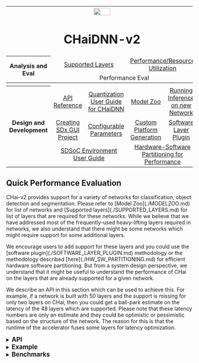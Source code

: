 <table style="width:100%">
<tr>
<th width="100%" colspan="6"><img src="https://www.xilinx.com/content/dam/xilinx/imgs/press/media-kits/corporate/xilinx-logo.png" width="30%"/><h1>CHaiDNN-v2</h2>
</th>
</tr>
  <tr>
    <th rowspan="6" width="17%">Analysis and Eval</th>
   </tr>
<tr>
	<td align="center" colspan="2"><a href="../docs/SUPPORTED_LAYERS.md">Supported Layers</a></td>
	<td align="center" colspan="2"><a href="../docs/PERFORMANCE_SNAPSHOT.md">Performance/Resource Utilization</a></td>
</tr>
  <tr></tr>
<tr>
	<td align="center" colspan="4">Performance Eval</td>	
</tr>
<tr></tr>
    <tr></tr>
  <tr><th colspan="6"></th></tr>

  <tr></tr>
  <tr>
     <th rowspan="7" width="17%">Design and Development</th>
   </tr>

<tr>
	<td  align="center"><a href="../docs/API.md">API Reference</a></td>
	<td  align="center"><a href="../docs/QUANTIZATION.md">Quantization User Guide for CHaiDNN</a></td>
	<td  align="center"><a href="../docs/MODELZOO.md">Model Zoo</a></td>
	<td  align="center"><a href="../docs/RUN_NEW_NETWORK.md">Running Inference on new Network</a></td>
</tr>
  <tr></tr>
<tr>
	<td  align="center"><a href="../docs/BUILD_USING_SDX_GUI.md">Creating SDx GUI Project</a></td>
	<td  align="center"><a href="../docs/CONFIGURABLE_PARAMS.md">Configurable Parameters</a></td>
	<td  align="center"><a href="../docs/CUSTOM_PLATFORM_GEN.md">Custom Platform Generation</a></td>
	<td  align="center"><a href="../docs/SOFTWARE_LAYER_PLUGIN.md">Software Layer Plugin</a></td>
</tr>
  <tr></tr>
<tr>
	<td  align="center" colspan="2"><a href="https://www.xilinx.com/support/documentation/sw_manuals/xilinx2017_4/ug1027-sdsoc-user-guide.pdf">SDSoC Environment User Guide</a></td>	
	<td align="center" colspan="2"><a href="../docs/HW_SW_PARTITIONING.md">Hardware-Software Partitioning for Performance</a></td>

</tr>  
</table>


## Quick Performance Evaluation
<p>CHai-v2 provides support for a variety of networks for classification, object detection and segmentation. Please refer to [Model Zoo](./MODELZOO.md) for list of networks and [Supported layers](./SUPPORTED_LAYERS.md) for list of layers that are required for these networks. While we believe that we have addressed most of the frequently-used heavy-lifting layers required in networks, we also understand that there might be some networks which might require support for some additional layers.</p> 
<p>We encourage users to add support for these layers and you could use the [software plugin](./SOFTWARE_LAYER_PLUGIN.md) methodology or the methodology described [here](./HW_SW_PARTITIONING.md) for efficient hardware software partitioning. But from a system design perspective, we understand that it might be useful to understand the performance of CHai on the layers that are already supported for a given network.</p> 
<p>We describe an API in this section which can be used to achieve this. For example, if a network is built with 50 layers and the support is missing for only two layers on CHai, then you could get a ball-park estimate on the latency of the 48 layers which are supported. Please note that these latency numbers are only an estimate and they could be optimistic or pessimistic based on the structure of the network. The reason for this is that the runtime of the accelerator fuses some layers for latency optimization.</p>

<details>
<summary><big><strong>API</strong></big></summary>

`xiEval()` evaluates the performance of given layers and logs them in a CSV file.

**Syntax**

```c++
int xiEval (std::string &layerspec_csv);
```
**Parameters**
- `layerspec_csv` : Input CSV file containing list of layers with respective input arguments. See [Eval CSV format](./images/Eval.xlsx) for more details.

</details>

<details>
<summary><big><strong>Example</strong></big></summary>

Below is the argument sequence in CSV, which needs to be followed for all the supported layers.

<div align="center">
  <img src="./images/eval.JPG"><br><br>
</div>

The output of the API is logged into another CSV file. Example input and output CSV files will look as depicted below.

Input CSV :
<div align="center">
  <img src="./images/eval_in.JPG"><br><br>
</div>
Output CSV :
<div align="center">
  <img src="./images/eval_out.JPG"><br><br>
</div>
</details>

<details>
<summary><big><strong>Benchmarks</strong></big></summary>

Below is a table with benchmarks of networks evaluated by `xiEval()` API.

<div align="center">
  <img src="./images/benchmarks.JPG"><br><br>
</div>

</details>




